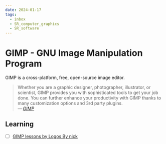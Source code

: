 ```yaml
---
date: 2024-01-17
tags:
  - inbox
  - SR_computer_graphics
  - SR_software
---
```


# GIMP - GNU Image Manipulation Program

GIMP is a cross-platform, free, open-source image editor.

> Whether you are a graphic designer, photographer, illustrator, or scientist,
> GIMP provides you with sophisticated tools to get your job done. You can
> further enhance your productivity with GIMP thanks to many customization
> options and 3rd party plugins.\
> — <cite>[GIMP](https://www.gimp.org/)</cite>

## Learning

- [ ] [GIMP lessons by Logos By nick](https://logosbynick.teachable.com/courses/500184/lectures/9191446)
